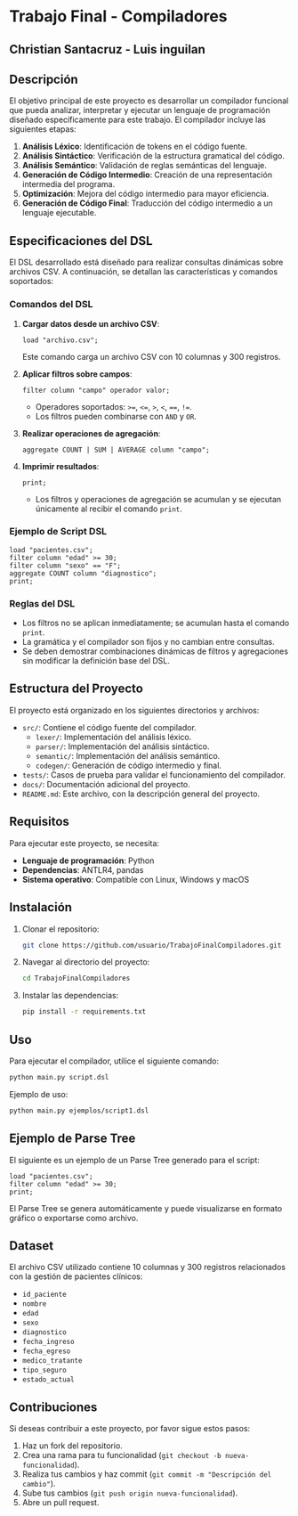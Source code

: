 # Trabajo Final - Compiladores

## Christian Santacruz - Luis inguilan

## Descripción

El objetivo principal de este proyecto es desarrollar un compilador funcional que pueda analizar, interpretar y ejecutar un lenguaje de programación diseñado específicamente para este trabajo. El compilador incluye las siguientes etapas:

1. **Análisis Léxico**: Identificación de tokens en el código fuente.
2. **Análisis Sintáctico**: Verificación de la estructura gramatical del código.
3. **Análisis Semántico**: Validación de reglas semánticas del lenguaje.
4. **Generación de Código Intermedio**: Creación de una representación intermedia del programa.
5. **Optimización**: Mejora del código intermedio para mayor eficiencia.
6. **Generación de Código Final**: Traducción del código intermedio a un lenguaje ejecutable.

## Especificaciones del DSL

El DSL desarrollado está diseñado para realizar consultas dinámicas sobre archivos CSV. A continuación, se detallan las características y comandos soportados:

### Comandos del DSL

1. **Cargar datos desde un archivo CSV**:
    ```dsl
    load "archivo.csv";
    ```
    Este comando carga un archivo CSV con 10 columnas y 300 registros.

2. **Aplicar filtros sobre campos**:
    ```dsl
    filter column "campo" operador valor;
    ```
    - Operadores soportados: `>=`, `<=`, `>`, `<`, `==`, `!=`.
    - Los filtros pueden combinarse con `AND` y `OR`.

3. **Realizar operaciones de agregación**:
    ```dsl
    aggregate COUNT | SUM | AVERAGE column "campo";
    ```

4. **Imprimir resultados**:
    ```dsl
    print;
    ```
    - Los filtros y operaciones de agregación se acumulan y se ejecutan únicamente al recibir el comando `print`.

### Ejemplo de Script DSL

```dsl
load "pacientes.csv";
filter column "edad" >= 30;
filter column "sexo" == "F";
aggregate COUNT column "diagnostico";
print;
```

### Reglas del DSL

- Los filtros no se aplican inmediatamente; se acumulan hasta el comando `print`.
- La gramática y el compilador son fijos y no cambian entre consultas.
- Se deben demostrar combinaciones dinámicas de filtros y agregaciones sin modificar la definición base del DSL.

## Estructura del Proyecto

El proyecto está organizado en los siguientes directorios y archivos:

- `src/`: Contiene el código fuente del compilador.
     - `lexer/`: Implementación del análisis léxico.
     - `parser/`: Implementación del análisis sintáctico.
     - `semantic/`: Implementación del análisis semántico.
     - `codegen/`: Generación de código intermedio y final.
- `tests/`: Casos de prueba para validar el funcionamiento del compilador.
- `docs/`: Documentación adicional del proyecto.
- `README.md`: Este archivo, con la descripción general del proyecto.

## Requisitos

Para ejecutar este proyecto, se necesita:

- **Lenguaje de programación**: Python
- **Dependencias**: ANTLR4, pandas
- **Sistema operativo**: Compatible con Linux, Windows y macOS

## Instalación

1. Clonar el repositorio:
      ```bash
      git clone https://github.com/usuario/TrabajoFinalCompiladores.git
      ```
2. Navegar al directorio del proyecto:
      ```bash
      cd TrabajoFinalCompiladores
      ```
3. Instalar las dependencias:
      ```bash
      pip install -r requirements.txt
      ```

## Uso

Para ejecutar el compilador, utilice el siguiente comando:

```bash
python main.py script.dsl
```

Ejemplo de uso:

```bash
python main.py ejemplos/script1.dsl
```

## Ejemplo de Parse Tree

El siguiente es un ejemplo de un Parse Tree generado para el script:

```dsl
load "pacientes.csv";
filter column "edad" >= 30;
print;
```

El Parse Tree se genera automáticamente y puede visualizarse en formato gráfico o exportarse como archivo.

## Dataset

El archivo CSV utilizado contiene 10 columnas y 300 registros relacionados con la gestión de pacientes clínicos:

- `id_paciente`
- `nombre`
- `edad`
- `sexo`
- `diagnostico`
- `fecha_ingreso`
- `fecha_egreso`
- `medico_tratante`
- `tipo_seguro`
- `estado_actual`

## Contribuciones

Si deseas contribuir a este proyecto, por favor sigue estos pasos:

1. Haz un fork del repositorio.
2. Crea una rama para tu funcionalidad (`git checkout -b nueva-funcionalidad`).
3. Realiza tus cambios y haz commit (`git commit -m "Descripción del cambio"`).
4. Sube tus cambios (`git push origin nueva-funcionalidad`).
5. Abre un pull request.




